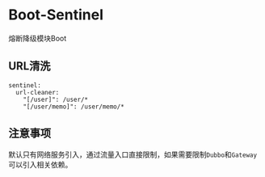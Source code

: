 # Boot-Sentinel

熔断降级模块Boot

## URL清洗

```
sentinel:
  url-cleaner:
    "[/user]": /user/*
    "[/user/memo]": /user/memo/*
```

## 注意事项

默认只有网络服务引入，通过流量入口直接限制，如果需要限制`Dubbo`和`Gateway`可以引入相关依赖。
